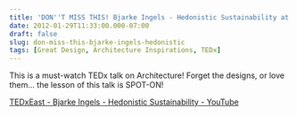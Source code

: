 ```yaml
---
title: 'DON''T MISS THIS! Bjarke Ingels - Hedonistic Sustainability at TEDxEAST'
date: 2012-01-29T11:33:00.000-07:00
draft: false
slug: don-miss-this-bjarke-ingels-hedonistic
tags: [Great Design, Architecture Inspirations, TEDx]
---
```


This is a must-watch TEDx talk on Architecture! Forget the designs, or love them... the lesson of this talk is SPOT-ON!  
  
[TEDxEast - Bjarke Ingels - Hedonistic Sustainability - YouTube](http://www.youtube.com/watch?v=ogXT_CI7KRU&feature=player_embedded)
